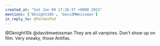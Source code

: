 ```yaml
---
created_at: "Sat Jan 09 17:26:37 +0000 2021"
mentions: ['Dknight10k', 'DavidMWeissman']
in_reply_to: @PardonPod
---
```


@Dknight10k @davidmweissman They are all vampires. Don't show up on film. Very sneaky, those Antifas.